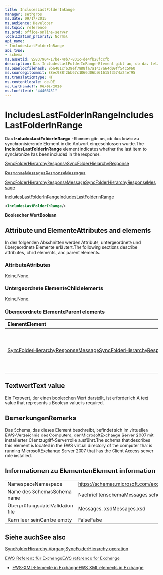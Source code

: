 ```yaml
---
title: IncludesLastFolderInRange
manager: sethgros
ms.date: 09/17/2015
ms.audience: Developer
ms.topic: reference
ms.prod: office-online-server
localization_priority: Normal
api_name:
- IncludesLastFolderInRange
api_type:
- schema
ms.assetid: 95837904-17be-49b7-831c-de4fb20fccfb
description: Das IncludesLastFolderInRange-Element gibt an, ob das letzte zu synchronisierende Element in die Antwort eingeschlossen wurde.
ms.openlocfilehash: 9ba401cf639ef7988fa7a1437a64d09ff54c5960
ms.sourcegitcommit: 88ec988f2bb67c1866d06b361615f3674a24e795
ms.translationtype: MT
ms.contentlocale: de-DE
ms.lasthandoff: 06/03/2020
ms.locfileid: "44466451"
---
```

# <a name="includeslastfolderinrange"></a><span data-ttu-id="b64ef-103">IncludesLastFolderInRange</span><span class="sxs-lookup"><span data-stu-id="b64ef-103">IncludesLastFolderInRange</span></span>

<span data-ttu-id="b64ef-104">Das **IncludesLastFolderInRange** -Element gibt an, ob das letzte zu synchronisierende Element in die Antwort eingeschlossen wurde.</span><span class="sxs-lookup"><span data-stu-id="b64ef-104">The **IncludesLastFolderInRange** element indicates whether the last item to synchronize has been included in the response.</span></span> 
  
[<span data-ttu-id="b64ef-105">SyncFolderHierarchyResponse</span><span class="sxs-lookup"><span data-stu-id="b64ef-105">SyncFolderHierarchyResponse</span></span>](syncfolderhierarchyresponse.md)
  
[<span data-ttu-id="b64ef-106">ResponseMessages</span><span class="sxs-lookup"><span data-stu-id="b64ef-106">ResponseMessages</span></span>](responsemessages.md)
  
[<span data-ttu-id="b64ef-107">SyncFolderHierarchyResponseMessage</span><span class="sxs-lookup"><span data-stu-id="b64ef-107">SyncFolderHierarchyResponseMessage</span></span>](syncfolderhierarchyresponsemessage.md)
  
[<span data-ttu-id="b64ef-108">IncludesLastFolderInRange</span><span class="sxs-lookup"><span data-stu-id="b64ef-108">IncludesLastFolderInRange</span></span>](includeslastfolderinrange.md)
  
```xml
<IncludesLastFolderInRange/>
```

 <span data-ttu-id="b64ef-109">**Boolescher Wert**</span><span class="sxs-lookup"><span data-stu-id="b64ef-109">**Boolean**</span></span>
## <a name="attributes-and-elements"></a><span data-ttu-id="b64ef-110">Attribute und Elemente</span><span class="sxs-lookup"><span data-stu-id="b64ef-110">Attributes and elements</span></span>

<span data-ttu-id="b64ef-111">In den folgenden Abschnitten werden Attribute, untergeordnete und übergeordnete Elemente erläutert.</span><span class="sxs-lookup"><span data-stu-id="b64ef-111">The following sections describe attributes, child elements, and parent elements.</span></span>
  
### <a name="attributes"></a><span data-ttu-id="b64ef-112">Attribute</span><span class="sxs-lookup"><span data-stu-id="b64ef-112">Attributes</span></span>

<span data-ttu-id="b64ef-113">Keine.</span><span class="sxs-lookup"><span data-stu-id="b64ef-113">None.</span></span>
  
### <a name="child-elements"></a><span data-ttu-id="b64ef-114">Untergeordnete Elemente</span><span class="sxs-lookup"><span data-stu-id="b64ef-114">Child elements</span></span>

<span data-ttu-id="b64ef-115">Keine.</span><span class="sxs-lookup"><span data-stu-id="b64ef-115">None.</span></span>
  
### <a name="parent-elements"></a><span data-ttu-id="b64ef-116">Übergeordnete Elemente</span><span class="sxs-lookup"><span data-stu-id="b64ef-116">Parent elements</span></span>

|<span data-ttu-id="b64ef-117">**Element**</span><span class="sxs-lookup"><span data-stu-id="b64ef-117">**Element**</span></span>|<span data-ttu-id="b64ef-118">**Beschreibung**</span><span class="sxs-lookup"><span data-stu-id="b64ef-118">**Description**</span></span>|
|:-----|:-----|
|[<span data-ttu-id="b64ef-119">SyncFolderHierarchyResponseMessage</span><span class="sxs-lookup"><span data-stu-id="b64ef-119">SyncFolderHierarchyResponseMessage</span></span>](syncfolderhierarchyresponsemessage.md) <br/> |<span data-ttu-id="b64ef-120">Enthält den Status und das Ergebnis einer SyncFolderHierarchy-Anforderung.</span><span class="sxs-lookup"><span data-stu-id="b64ef-120">Contains the status and result of a SyncFolderHierarchy request.</span></span>  <br/> |
   
## <a name="text-value"></a><span data-ttu-id="b64ef-121">Textwert</span><span class="sxs-lookup"><span data-stu-id="b64ef-121">Text value</span></span>

<span data-ttu-id="b64ef-122">Ein Textwert, der einen booleschen Wert darstellt, ist erforderlich.</span><span class="sxs-lookup"><span data-stu-id="b64ef-122">A text value that represents a Boolean value is required.</span></span>
  
## <a name="remarks"></a><span data-ttu-id="b64ef-123">Bemerkungen</span><span class="sxs-lookup"><span data-stu-id="b64ef-123">Remarks</span></span>

<span data-ttu-id="b64ef-124">Das Schema, das dieses Element beschreibt, befindet sich im virtuellen EWS-Verzeichnis des Computers, der MicrosoftExchange Server 2007 mit installierter Clientzugriff-Serverrolle ausführt.</span><span class="sxs-lookup"><span data-stu-id="b64ef-124">The schema that describes this element is located in the EWS virtual directory of the computer that is running MicrosoftExchange Server 2007 that has the Client Access server role installed.</span></span>
  
## <a name="element-information"></a><span data-ttu-id="b64ef-125">Informationen zu Elementen</span><span class="sxs-lookup"><span data-stu-id="b64ef-125">Element information</span></span>

|||
|:-----|:-----|
|<span data-ttu-id="b64ef-126">Namespace</span><span class="sxs-lookup"><span data-stu-id="b64ef-126">Namespace</span></span>  <br/> |https://schemas.microsoft.com/exchange/services/2006/messages  <br/> |
|<span data-ttu-id="b64ef-127">Name des Schemas</span><span class="sxs-lookup"><span data-stu-id="b64ef-127">Schema name</span></span>  <br/> |<span data-ttu-id="b64ef-128">Nachrichtenschema</span><span class="sxs-lookup"><span data-stu-id="b64ef-128">Messages schema</span></span>  <br/> |
|<span data-ttu-id="b64ef-129">Überprüfungsdatei</span><span class="sxs-lookup"><span data-stu-id="b64ef-129">Validation file</span></span>  <br/> |<span data-ttu-id="b64ef-130">Messages. xsd</span><span class="sxs-lookup"><span data-stu-id="b64ef-130">Messages.xsd</span></span>  <br/> |
|<span data-ttu-id="b64ef-131">Kann leer sein</span><span class="sxs-lookup"><span data-stu-id="b64ef-131">Can be empty</span></span>  <br/> |<span data-ttu-id="b64ef-132">False</span><span class="sxs-lookup"><span data-stu-id="b64ef-132">False</span></span>  <br/> |
   
## <a name="see-also"></a><span data-ttu-id="b64ef-133">Siehe auch</span><span class="sxs-lookup"><span data-stu-id="b64ef-133">See also</span></span>



[<span data-ttu-id="b64ef-134">SyncFolderHierarchy-Vorgang</span><span class="sxs-lookup"><span data-stu-id="b64ef-134">SyncFolderHierarchy operation</span></span>](syncfolderhierarchy-operation.md)


[<span data-ttu-id="b64ef-135">EWS-Referenz für Exchange</span><span class="sxs-lookup"><span data-stu-id="b64ef-135">EWS reference for Exchange</span></span>](ews-reference-for-exchange.md)
  
- [<span data-ttu-id="b64ef-136">EWS-XML-Elemente in Exchange</span><span class="sxs-lookup"><span data-stu-id="b64ef-136">EWS XML elements in Exchange</span></span>](ews-xml-elements-in-exchange.md)

